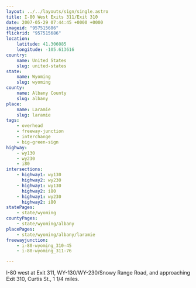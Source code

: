 ```yaml
---
layout: ../../layouts/sign/single.astro
title: I-80 West Exits 311/Exit 310
date: 2007-05-29 07:44:45 +0000 +0000
imageid: "957515686"
flickrid: "957515686"
location:
    latitude: 41.306085
    longitude: -105.613616
country:
    name: United States
    slug: united-states
state:
    name: Wyoming
    slug: wyoming
county:
    name: Albany County
    slug: albany
place:
    name: Laramie
    slug: laramie
tags:
    - overhead
    - freeway-junction
    - interchange
    - big-green-sign
highway:
    - wy130
    - wy230
    - i80
intersections:
    - highway1: wy130
      highway2: wy230
    - highway1: wy130
      highway2: i80
    - highway1: wy230
      highway2: i80
statePages:
    - state/wyoming
countyPages:
    - state/wyoming/albany
placePages:
    - state/wyoming/albany/laramie
freewayjunction:
    - i-80-wyoming_310-45
    - i-80-wyoming_311-76

---
```

I-80 west at Exit 311, WY-130/WY-230/Snowy Range Road, and approaching Exit 310, Curtis St., 1 1/4 miles.